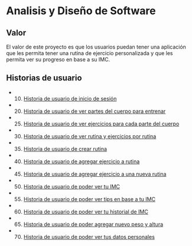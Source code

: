 # Analisis y Diseño de Software

## Valor

El valor de este proyecto es que los usuarios puedan tener una aplicación que les permita tener una rutina de ejercicio personalizada y que les permita ver su progreso en base a su IMC.

## Historias de usuario

- 10. [Historia de usuario de inicio de sesión](/historias/historia10.md)
- 20. [Historia de usuario de ver partes del cuerpo para entrenar](/historias/historia20.md)
- 25. [Historia de usuario de ver ejercicios para cada parte del cuerpo](/historias/historia25.md)
- 30. [Historia de usuario de ver rutina y ejercicios por rutina](/historias/historia30.md)
- 35. [Historia de usuario de crear rutina](/historias/historia35.md)
- 40. [Historia de usuario de agregar ejercicio a rutina](/historias/historia40.md)
- 45. [Historia de usuario de agregar ejercicio a una nueva rutina](/historias/historia45.md)
- 50. [Historia de usuario de poder ver tu IMC](/historias/historia50.md)
- 55. [Historia de usuario de poder ver tips en base a tu IMC](/historias/historia55.md)
- 60. [Historia de usuario de poder ver tu historial de IMC](/historias/historia60.md)
- 65. [Historia de usuario de poder agregar nuevo peso y altura](/historias/historia65.md)
- 70. [Historia de usuario de poder ver tus datos personales](/historias/historia70.md)